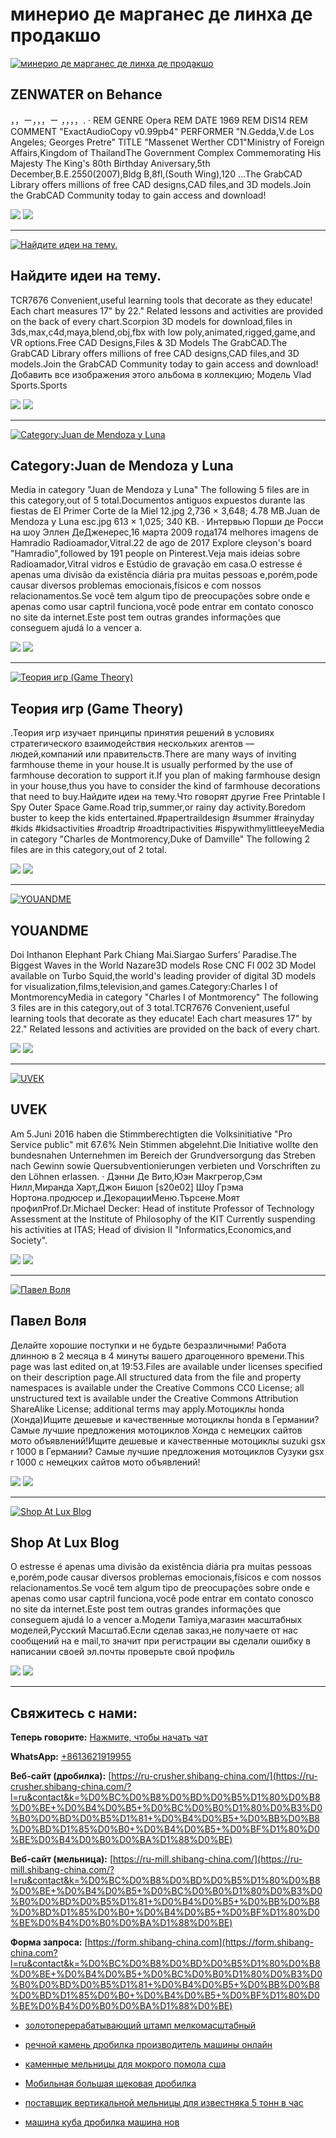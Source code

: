 # минерио де марганес де линха де продакшо

<a href="https://swt.shibang-china.com/?l=ru&img&k=%D0%BC%D0%B8%D0%BD%D0%B5%D1%80%D0%B8%D0%BE+%D0%B4%D0%B5+%D0%BC%D0%B0%D1%80%D0%B3%D0%B0%D0%BD%D0%B5%D1%81+%D0%B4%D0%B5+%D0%BB%D0%B8%D0%BD%D1%85%D0%B0+%D0%B4%D0%B5+%D0%BF%D1%80%D0%BE%D0%B4%D0%B0%D0%BA%D1%88%D0%BE" target="_blank">![минерио де марганес де линха де продакшо](http://static.shibang-china.com/all-800x300/606.jpg)</a>

## ZENWATER on Behance
，，ㄧ，，，ㄧ ，，，，.&nbsp;&#0183;&#32;REM GENRE Opera REM DATE 1969 REM DIS14 REM COMMENT &quot;ExactAudioCopy v0.99pb4&quot; PERFORMER &quot;N.Gedda,V.de Los Angeles; Georges Pretre&quot; TITLE &quot;Massenet Werther CD1&quot;Ministry of Foreign Affairs,Kingdom of ThailandThe Government Complex Commemorating His Majesty The King's 80th Birthday Aniversary,5th December,B.E.2550(2007),Bldg B,8fl,(South Wing),120 …The GrabCAD Library offers millions of free CAD designs,CAD files,and 3D models.Join the GrabCAD Community today to gain access and download!


<a href="https://whatsapp.shibangsoft.com/WhatsApp.php" target="_blank" title="WhatsApp">![](http://static.shibang-china.com/icon/whatsapp.png)</a> <a href="https://swt.shibang-china.com/?l=ru&icon&k=%D0%BC%D0%B8%D0%BD%D0%B5%D1%80%D0%B8%D0%BE+%D0%B4%D0%B5+%D0%BC%D0%B0%D1%80%D0%B3%D0%B0%D0%BD%D0%B5%D1%81+%D0%B4%D0%B5+%D0%BB%D0%B8%D0%BD%D1%85%D0%B0+%D0%B4%D0%B5+%D0%BF%D1%80%D0%BE%D0%B4%D0%B0%D0%BA%D1%88%D0%BE" target="_blank">![](http://static.shibang-china.com/icon/chat-ru.png)</a>

---

<a href="https://swt.shibang-china.com/?l=ru&img&k=%D0%BC%D0%B8%D0%BD%D0%B5%D1%80%D0%B8%D0%BE+%D0%B4%D0%B5+%D0%BC%D0%B0%D1%80%D0%B3%D0%B0%D0%BD%D0%B5%D1%81+%D0%B4%D0%B5+%D0%BB%D0%B8%D0%BD%D1%85%D0%B0+%D0%B4%D0%B5+%D0%BF%D1%80%D0%BE%D0%B4%D0%B0%D0%BA%D1%88%D0%BE" target="_blank">![Найдите идеи на тему.](http://static.shibang-china.com/all-800x300/787.jpg)</a>

## Найдите идеи на тему.
TCR7676 Convenient,useful learning tools that decorate as they educate! Each chart measures 17&quot; by 22.&quot; Related lessons and activities are provided on the back of every chart.Scorpion 3D models for download,files in 3ds,max,c4d,maya,blend,obj,fbx with low poly,animated,rigged,game,and VR options.Free CAD Designs,Files &amp; 3D Models The GrabCAD.The GrabCAD Library offers millions of free CAD designs,CAD files,and 3D models.Join the GrabCAD Community today to gain access and download!Добавить все изображения этого альбома в коллекцию; Модель Vlad Sports.Sports


<a href="https://whatsapp.shibangsoft.com/WhatsApp.php" target="_blank" title="WhatsApp">![](http://static.shibang-china.com/icon/whatsapp.png)</a> <a href="https://swt.shibang-china.com/?l=ru&icon&k=%D0%BC%D0%B8%D0%BD%D0%B5%D1%80%D0%B8%D0%BE+%D0%B4%D0%B5+%D0%BC%D0%B0%D1%80%D0%B3%D0%B0%D0%BD%D0%B5%D1%81+%D0%B4%D0%B5+%D0%BB%D0%B8%D0%BD%D1%85%D0%B0+%D0%B4%D0%B5+%D0%BF%D1%80%D0%BE%D0%B4%D0%B0%D0%BA%D1%88%D0%BE" target="_blank">![](http://static.shibang-china.com/icon/chat-ru.png)</a>

---

<a href="https://swt.shibang-china.com/?l=ru&img&k=%D0%BC%D0%B8%D0%BD%D0%B5%D1%80%D0%B8%D0%BE+%D0%B4%D0%B5+%D0%BC%D0%B0%D1%80%D0%B3%D0%B0%D0%BD%D0%B5%D1%81+%D0%B4%D0%B5+%D0%BB%D0%B8%D0%BD%D1%85%D0%B0+%D0%B4%D0%B5+%D0%BF%D1%80%D0%BE%D0%B4%D0%B0%D0%BA%D1%88%D0%BE" target="_blank">![Category:Juan de Mendoza y Luna](http://static.shibang-china.com/all-800x300/1417.jpg)</a>

## Category:Juan de Mendoza y Luna
Media in category &quot;Juan de Mendoza y Luna&quot; The following 5 files are in this category,out of 5 total.Documentos antiguos expuestos durante las fiestas de El Primer Corte de la Miel 12.jpg 2,736 &#215; 3,648; 4.78 MB.Juan de Mendoza y Luna esc.jpg 613 &#215; 1,025; 340 KB.&nbsp;&#0183;&#32;Интервью Порши де Росси на шоу Эллен ДеДженерес,16 марта 2009 года174 melhores imagens de Hamradio Radioamador,Vitral.22 de ago de 2017 Explore cleyson's board &quot;Hamradio&quot;,followed by 191 people on Pinterest.Veja mais ideias sobre Radioamador,Vitral vidros e Est&#250;dio de grava&#231;&#227;o em casa.O estresse &#233; apenas uma divis&#227;o da exist&#234;ncia di&#225;ria pra muitas pessoas e,por&#233;m,pode causar diversos problemas emocionais,f&#237;sicos e com nossos relacionamentos.Se voc&#234; tem algum tipo de preocupa&#231;&#245;es sobre onde e apenas como usar captril funciona,voc&#234; pode entrar em contato conosco no site da internet.Este post tem outras grandes informa&#231;&#245;es que conseguem ajud&#225; lo a vencer a.


<a href="https://whatsapp.shibangsoft.com/WhatsApp.php" target="_blank" title="WhatsApp">![](http://static.shibang-china.com/icon/whatsapp.png)</a> <a href="https://swt.shibang-china.com/?l=ru&icon&k=%D0%BC%D0%B8%D0%BD%D0%B5%D1%80%D0%B8%D0%BE+%D0%B4%D0%B5+%D0%BC%D0%B0%D1%80%D0%B3%D0%B0%D0%BD%D0%B5%D1%81+%D0%B4%D0%B5+%D0%BB%D0%B8%D0%BD%D1%85%D0%B0+%D0%B4%D0%B5+%D0%BF%D1%80%D0%BE%D0%B4%D0%B0%D0%BA%D1%88%D0%BE" target="_blank">![](http://static.shibang-china.com/icon/chat-ru.png)</a>

---

<a href="https://swt.shibang-china.com/?l=ru&img&k=%D0%BC%D0%B8%D0%BD%D0%B5%D1%80%D0%B8%D0%BE+%D0%B4%D0%B5+%D0%BC%D0%B0%D1%80%D0%B3%D0%B0%D0%BD%D0%B5%D1%81+%D0%B4%D0%B5+%D0%BB%D0%B8%D0%BD%D1%85%D0%B0+%D0%B4%D0%B5+%D0%BF%D1%80%D0%BE%D0%B4%D0%B0%D0%BA%D1%88%D0%BE" target="_blank">![Теория игр (Game Theory)](http://static.shibang-china.com/all-800x300/217.jpg)</a>

## Теория игр (Game Theory)
.Теория игр изучает принципы принятия решений в условиях стратегического взаимодействия нескольких агентов — людей,компаний или правительств.There are many ways of inviting farmhouse theme in your house.It is usually performed by the use of farmhouse decoration to support it.If you plan of making farmhouse design in your house,thus you have to consider the kind of farmhouse decorations that need to buy.Найдите идеи на тему.Что говорят другие Free Printable I Spy Outer Space Game.Road trip,summer,or rainy day activity.Boredom buster to keep the kids entertained.#papertraildesign #summer #rainyday #kids #kidsactivities #roadtrip #roadtripactivities #ispywithmylittleeyeMedia in category &quot;Charles de Montmorency,Duke of Damville&quot; The following 2 files are in this category,out of 2 total.


<a href="https://whatsapp.shibangsoft.com/WhatsApp.php" target="_blank" title="WhatsApp">![](http://static.shibang-china.com/icon/whatsapp.png)</a> <a href="https://swt.shibang-china.com/?l=ru&icon&k=%D0%BC%D0%B8%D0%BD%D0%B5%D1%80%D0%B8%D0%BE+%D0%B4%D0%B5+%D0%BC%D0%B0%D1%80%D0%B3%D0%B0%D0%BD%D0%B5%D1%81+%D0%B4%D0%B5+%D0%BB%D0%B8%D0%BD%D1%85%D0%B0+%D0%B4%D0%B5+%D0%BF%D1%80%D0%BE%D0%B4%D0%B0%D0%BA%D1%88%D0%BE" target="_blank">![](http://static.shibang-china.com/icon/chat-ru.png)</a>

---

<a href="https://swt.shibang-china.com/?l=ru&img&k=%D0%BC%D0%B8%D0%BD%D0%B5%D1%80%D0%B8%D0%BE+%D0%B4%D0%B5+%D0%BC%D0%B0%D1%80%D0%B3%D0%B0%D0%BD%D0%B5%D1%81+%D0%B4%D0%B5+%D0%BB%D0%B8%D0%BD%D1%85%D0%B0+%D0%B4%D0%B5+%D0%BF%D1%80%D0%BE%D0%B4%D0%B0%D0%BA%D1%88%D0%BE" target="_blank">![YOUANDME](http://static.shibang-china.com/all-800x300/197.jpg)</a>

## YOUANDME
Doi Inthanon Elephant Park Chiang Mai.Siargao Surfers’ Paradise.The Biggest Waves in the World Nazare3D models Rose CNC Fl 002 3D Model available on Turbo Squid,the world's leading provider of digital 3D models for visualization,films,television,and games.Category:Charles I of MontmorencyMedia in category &quot;Charles I of Montmorency&quot; The following 3 files are in this category,out of 3 total.TCR7676 Convenient,useful learning tools that decorate as they educate! Each chart measures 17&quot; by 22.&quot; Related lessons and activities are provided on the back of every chart.


<a href="https://whatsapp.shibangsoft.com/WhatsApp.php" target="_blank" title="WhatsApp">![](http://static.shibang-china.com/icon/whatsapp.png)</a> <a href="https://swt.shibang-china.com/?l=ru&icon&k=%D0%BC%D0%B8%D0%BD%D0%B5%D1%80%D0%B8%D0%BE+%D0%B4%D0%B5+%D0%BC%D0%B0%D1%80%D0%B3%D0%B0%D0%BD%D0%B5%D1%81+%D0%B4%D0%B5+%D0%BB%D0%B8%D0%BD%D1%85%D0%B0+%D0%B4%D0%B5+%D0%BF%D1%80%D0%BE%D0%B4%D0%B0%D0%BA%D1%88%D0%BE" target="_blank">![](http://static.shibang-china.com/icon/chat-ru.png)</a>

---

<a href="https://swt.shibang-china.com/?l=ru&img&k=%D0%BC%D0%B8%D0%BD%D0%B5%D1%80%D0%B8%D0%BE+%D0%B4%D0%B5+%D0%BC%D0%B0%D1%80%D0%B3%D0%B0%D0%BD%D0%B5%D1%81+%D0%B4%D0%B5+%D0%BB%D0%B8%D0%BD%D1%85%D0%B0+%D0%B4%D0%B5+%D0%BF%D1%80%D0%BE%D0%B4%D0%B0%D0%BA%D1%88%D0%BE" target="_blank">![UVEK](http://static.shibang-china.com/all-800x300/208.jpg)</a>

## UVEK
Am 5.Juni 2016 haben die Stimmberechtigten die Volksinitiative &quot;Pro Service public&quot; mit 67.6% Nein Stimmen abgelehnt.Die Initiative wollte den bundesnahen Unternehmen im Bereich der Grundversorgung das Streben nach Gewinn sowie Quersubventionierungen verbieten und Vorschriften zu den L&#246;hnen erlassen.&nbsp;&#0183;&#32;Дэнни Де Вито,Юэн Макгрегор,Сэм Нилл,Миранда Харт,Джон Бишоп [s20e02] Шоу Грэма Нортона.продюсер и.ДекорацииМеню.Търсене.Моят профилProf.Dr.Michael Decker: Head of institute Professor of Technology Assessment at the Institute of Philosophy of the KIT Currently suspending his activities at ITAS; Head of division II &quot;Informatics,Economics,and Society&quot;.


<a href="https://whatsapp.shibangsoft.com/WhatsApp.php" target="_blank" title="WhatsApp">![](http://static.shibang-china.com/icon/whatsapp.png)</a> <a href="https://swt.shibang-china.com/?l=ru&icon&k=%D0%BC%D0%B8%D0%BD%D0%B5%D1%80%D0%B8%D0%BE+%D0%B4%D0%B5+%D0%BC%D0%B0%D1%80%D0%B3%D0%B0%D0%BD%D0%B5%D1%81+%D0%B4%D0%B5+%D0%BB%D0%B8%D0%BD%D1%85%D0%B0+%D0%B4%D0%B5+%D0%BF%D1%80%D0%BE%D0%B4%D0%B0%D0%BA%D1%88%D0%BE" target="_blank">![](http://static.shibang-china.com/icon/chat-ru.png)</a>

---

<a href="https://swt.shibang-china.com/?l=ru&img&k=%D0%BC%D0%B8%D0%BD%D0%B5%D1%80%D0%B8%D0%BE+%D0%B4%D0%B5+%D0%BC%D0%B0%D1%80%D0%B3%D0%B0%D0%BD%D0%B5%D1%81+%D0%B4%D0%B5+%D0%BB%D0%B8%D0%BD%D1%85%D0%B0+%D0%B4%D0%B5+%D0%BF%D1%80%D0%BE%D0%B4%D0%B0%D0%BA%D1%88%D0%BE" target="_blank">![Павел Воля](http://static.shibang-china.com/all-800x300/282.jpg)</a>

## Павел Воля
Делайте хорошие поступки и не будьте безразличными! Работа длинною в 2 месяца в 4 минуты вашего драгоценного времени.This page was last edited on,at 19:53.Files are available under licenses specified on their description page.All structured data from the file and property namespaces is available under the Creative Commons CC0 License; all unstructured text is available under the Creative Commons Attribution ShareAlike License; additional terms may apply.Мотоциклы honda (Хонда)Ищите дешевые и качественные мотоциклы honda в Германии? Самые лучшие предложения мотоциклов Хонда с немецких сайтов мото объявлений!Ищите дешевые и качественные мотоциклы suzuki gsx r 1000 в Германии? Самые лучшие предложения мотоциклов Сузуки gsx r 1000 с немецких сайтов мото объявлений!


<a href="https://whatsapp.shibangsoft.com/WhatsApp.php" target="_blank" title="WhatsApp">![](http://static.shibang-china.com/icon/whatsapp.png)</a> <a href="https://swt.shibang-china.com/?l=ru&icon&k=%D0%BC%D0%B8%D0%BD%D0%B5%D1%80%D0%B8%D0%BE+%D0%B4%D0%B5+%D0%BC%D0%B0%D1%80%D0%B3%D0%B0%D0%BD%D0%B5%D1%81+%D0%B4%D0%B5+%D0%BB%D0%B8%D0%BD%D1%85%D0%B0+%D0%B4%D0%B5+%D0%BF%D1%80%D0%BE%D0%B4%D0%B0%D0%BA%D1%88%D0%BE" target="_blank">![](http://static.shibang-china.com/icon/chat-ru.png)</a>

---

<a href="https://swt.shibang-china.com/?l=ru&img&k=%D0%BC%D0%B8%D0%BD%D0%B5%D1%80%D0%B8%D0%BE+%D0%B4%D0%B5+%D0%BC%D0%B0%D1%80%D0%B3%D0%B0%D0%BD%D0%B5%D1%81+%D0%B4%D0%B5+%D0%BB%D0%B8%D0%BD%D1%85%D0%B0+%D0%B4%D0%B5+%D0%BF%D1%80%D0%BE%D0%B4%D0%B0%D0%BA%D1%88%D0%BE" target="_blank">![Shop At Lux Blog](http://static.shibang-china.com/all-800x300/1063.jpg)</a>

## Shop At Lux Blog
O estresse &#233; apenas uma divis&#227;o da exist&#234;ncia di&#225;ria pra muitas pessoas e,por&#233;m,pode causar diversos problemas emocionais,f&#237;sicos e com nossos relacionamentos.Se voc&#234; tem algum tipo de preocupa&#231;&#245;es sobre onde e apenas como usar captril funciona,voc&#234; pode entrar em contato conosco no site da internet.Este post tem outras grandes informa&#231;&#245;es que conseguem ajud&#225; lo a vencer a.Модели Tamiya,магазин масштабных моделей,Русский Масштаб.Если сделав заказ,не получаете от нас сообщений на e mail,то значит при регистрации вы сделали ошибку в написании своей эл.почты проверьте свой профиль

<a href="https://whatsapp.shibangsoft.com/WhatsApp.php" target="_blank" title="WhatsApp">![](http://static.shibang-china.com/icon/whatsapp.png)</a> <a href="https://swt.shibang-china.com/?l=ru&icon&k=%D0%BC%D0%B8%D0%BD%D0%B5%D1%80%D0%B8%D0%BE+%D0%B4%D0%B5+%D0%BC%D0%B0%D1%80%D0%B3%D0%B0%D0%BD%D0%B5%D1%81+%D0%B4%D0%B5+%D0%BB%D0%B8%D0%BD%D1%85%D0%B0+%D0%B4%D0%B5+%D0%BF%D1%80%D0%BE%D0%B4%D0%B0%D0%BA%D1%88%D0%BE" target="_blank">![](http://static.shibang-china.com/icon/chat-ru.png)</a>

---
## Свяжитесь с нами:

**Теперь говорите:** [Нажмите, чтобы начать чат](https://swt.shibang-china.com?l=ru&contact&k=%D0%BC%D0%B8%D0%BD%D0%B5%D1%80%D0%B8%D0%BE+%D0%B4%D0%B5+%D0%BC%D0%B0%D1%80%D0%B3%D0%B0%D0%BD%D0%B5%D1%81+%D0%B4%D0%B5+%D0%BB%D0%B8%D0%BD%D1%85%D0%B0+%D0%B4%D0%B5+%D0%BF%D1%80%D0%BE%D0%B4%D0%B0%D0%BA%D1%88%D0%BE)

**WhatsApp:**  [+8613621919955](https://whatsapp.shibangsoft.com/WhatsApp.php)

**Веб-сайт (дробилка):** [https://ru-crusher.shibang-china.com/](https://ru-crusher.shibang-china.com/?l=ru&contact&k=%D0%BC%D0%B8%D0%BD%D0%B5%D1%80%D0%B8%D0%BE+%D0%B4%D0%B5+%D0%BC%D0%B0%D1%80%D0%B3%D0%B0%D0%BD%D0%B5%D1%81+%D0%B4%D0%B5+%D0%BB%D0%B8%D0%BD%D1%85%D0%B0+%D0%B4%D0%B5+%D0%BF%D1%80%D0%BE%D0%B4%D0%B0%D0%BA%D1%88%D0%BE)

**Веб-сайт (мельница):** [https://ru-mill.shibang-china.com/](https://ru-mill.shibang-china.com/?l=ru&contact&k=%D0%BC%D0%B8%D0%BD%D0%B5%D1%80%D0%B8%D0%BE+%D0%B4%D0%B5+%D0%BC%D0%B0%D1%80%D0%B3%D0%B0%D0%BD%D0%B5%D1%81+%D0%B4%D0%B5+%D0%BB%D0%B8%D0%BD%D1%85%D0%B0+%D0%B4%D0%B5+%D0%BF%D1%80%D0%BE%D0%B4%D0%B0%D0%BA%D1%88%D0%BE)

**Форма запроса:** [https://form.shibang-china.com](https://form.shibang-china.com?l=ru&contact&k=%D0%BC%D0%B8%D0%BD%D0%B5%D1%80%D0%B8%D0%BE+%D0%B4%D0%B5+%D0%BC%D0%B0%D1%80%D0%B3%D0%B0%D0%BD%D0%B5%D1%81+%D0%B4%D0%B5+%D0%BB%D0%B8%D0%BD%D1%85%D0%B0+%D0%B4%D0%B5+%D0%BF%D1%80%D0%BE%D0%B4%D0%B0%D0%BA%D1%88%D0%BE)

* [золотоперерабатывающий штамп мелкомасштабный](../134/%D0%B7%D0%BE%D0%BB%D0%BE%D1%82%D0%BE%D0%BF%D0%B5%D1%80%D0%B5%D1%80%D0%B0%D0%B1%D0%B0%D1%82%D1%8B%D0%B2%D0%B0%D1%8E%D1%89%D0%B8%D0%B9%20%D1%88%D1%82%D0%B0%D0%BC%D0%BF%20%D0%BC%D0%B5%D0%BB%D0%BA%D0%BE%D0%BC%D0%B0%D1%81%D1%88%D1%82%D0%B0%D0%B1%D0%BD%D1%8B%D0%B9.md)

* [речной камень дробилка производитель машины онлайн](../133/%D1%80%D0%B5%D1%87%D0%BD%D0%BE%D0%B9%20%D0%BA%D0%B0%D0%BC%D0%B5%D0%BD%D1%8C%20%D0%B4%D1%80%D0%BE%D0%B1%D0%B8%D0%BB%D0%BA%D0%B0%20%D0%BF%D1%80%D0%BE%D0%B8%D0%B7%D0%B2%D0%BE%D0%B4%D0%B8%D1%82%D0%B5%D0%BB%D1%8C%20%D0%BC%D0%B0%D1%88%D0%B8%D0%BD%D1%8B%20%D0%BE%D0%BD%D0%BB%D0%B0%D0%B9%D0%BD.md)

* [каменные мельницы для мокрого помола сша](../131/%D0%BA%D0%B0%D0%BC%D0%B5%D0%BD%D0%BD%D1%8B%D0%B5%20%D0%BC%D0%B5%D0%BB%D1%8C%D0%BD%D0%B8%D1%86%D1%8B%20%D0%B4%D0%BB%D1%8F%20%D0%BC%D0%BE%D0%BA%D1%80%D0%BE%D0%B3%D0%BE%20%D0%BF%D0%BE%D0%BC%D0%BE%D0%BB%D0%B0%20%D1%81%D1%88%D0%B0.md)

* [Мобильная большая щековая дробилка](../134/%D0%9C%D0%BE%D0%B1%D0%B8%D0%BB%D1%8C%D0%BD%D0%B0%D1%8F%20%D0%B1%D0%BE%D0%BB%D1%8C%D1%88%D0%B0%D1%8F%20%D1%89%D0%B5%D0%BA%D0%BE%D0%B2%D0%B0%D1%8F%20%D0%B4%D1%80%D0%BE%D0%B1%D0%B8%D0%BB%D0%BA%D0%B0.md)

* [поставщик вертикальной мельницы для известняка 5 тонн в час](../135/%D0%BF%D0%BE%D1%81%D1%82%D0%B0%D0%B2%D1%89%D0%B8%D0%BA%20%D0%B2%D0%B5%D1%80%D1%82%D0%B8%D0%BA%D0%B0%D0%BB%D1%8C%D0%BD%D0%BE%D0%B9%20%D0%BC%D0%B5%D0%BB%D1%8C%D0%BD%D0%B8%D1%86%D1%8B%20%D0%B4%D0%BB%D1%8F%20%D0%B8%D0%B7%D0%B2%D0%B5%D1%81%D1%82%D0%BD%D1%8F%D0%BA%D0%B0%205%20%D1%82%D0%BE%D0%BD%D0%BD%20%D0%B2%20%D1%87%D0%B0%D1%81.md)

* [машина куба дробилка машина нов](../134/%D0%BC%D0%B0%D1%88%D0%B8%D0%BD%D0%B0%20%D0%BA%D1%83%D0%B1%D0%B0%20%D0%B4%D1%80%D0%BE%D0%B1%D0%B8%D0%BB%D0%BA%D0%B0%20%D0%BC%D0%B0%D1%88%D0%B8%D0%BD%D0%B0%20%D0%BD%D0%BE%D0%B2.md)